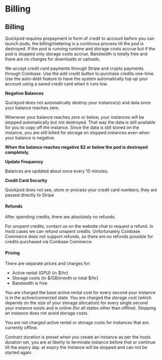 # Billing

## Billing

Quickpod requires prepayment in form of credit to account before you can launch pods, the billing/metering is a continous process till the pod is destroyed. If the pod is running runtime and storage costs accrue but if the pod is stopped only storage costs accrue. Bandwidth is totally free and there are no charges for downloads or uploads.

We accept credit card payments through Stripe and crypto payments through Coinbase. Use the add credit button to purchase credits one-time. Use the auto-debt feature to have the system automatically top up your account using a saved credit card when it runs low.

**Negative Balances**

Quickpod does not automatically destroy your instance(s) and data once your balance reaches zero.

Whenever your balance reaches zero or below, your instances will be stopped automatically but not destroyed. That way the data is still available for you to copy off the instance. Since the data is still stored on the instance, you are still billed for storage on stopped instances even when your balance is negative.

**When the balance reaches negative $2 or below the pod is destroyed completely.**



**Update Frequency**

Balances are updated about once every 15 minutes.

**Credit Card Security**

Quickpod does not see, store or process your credit card numbers, they are passed directly to Stripe

#### Refunds <a href="#refunds" id="refunds"></a>

After spending credits, there are absolutely no refunds.

For unspent credits, contact us on the website chat to request a refund. In most cases we can refund unspent credits. Unfortunately Coinbase Commerce does not support refunds, so there are no refunds possible for credits purchased via Coinbase Commerce.

#### Pricing <a href="#pricing" id="pricing"></a>

There are separate prices and charges for:

* Active rental (GPU) (in $/hr)
* Storage costs (in $/GB/month or total $/hr)
* Bandwidth is free

You are charged the base active rental cost for every second your instance is in the active/connected state. You are charged the storage cost (which depends on the size of your storage allocation) for every single second your instance exists and is online (for all states other than offline). Stopping an instance does not avoid storage costs.

You are not charged active rental or storage costs for instances that are currently offline.

Contract duration is preset when you create an instance as per the hosts duration set, you are at liberty to terminate instance before that or continue till the expiry day. at expiry the instance will be stopped and can not be started again.
